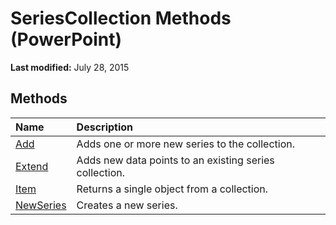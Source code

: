 
# SeriesCollection Methods (PowerPoint)

 **Last modified:** July 28, 2015


## Methods



|**Name**|**Description**|
|:-----|:-----|
| [Add](29dd05a7-a707-78ff-fc06-1085e065eb3c.md)|Adds one or more new series to the collection.|
| [Extend](f5ac6da3-90c7-d938-9a95-e87d228d901d.md)|Adds new data points to an existing series collection.|
| [Item](ae34ad0d-1b0a-decb-24e8-3d1c51652f72.md)|Returns a single object from a collection.|
| [NewSeries](37a94558-02d9-7f0b-e881-0d9c5a9d4787.md)|Creates a new series.|
